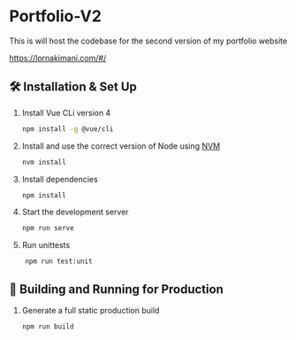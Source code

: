 # Portfolio-V2
This is will host the codebase for the second version of my portfolio website

https://lornakimani.com/#/

## 🛠 Installation & Set Up

1. Install Vue CLi version 4

   ```sh
   npm install -g @vue/cli 
   ```
2. Install and use the correct version of Node using [NVM](https://github.com/nvm-sh/nvm)

   ```sh
   nvm install
   ```
3. Install dependencies

   ```sh
   npm install
   ```
4. Start the development server

   ```sh
   npm run serve
   ```
5. Run unittests
```sh
    npm run test:unit
```

## 🚀 Building and Running for Production

1. Generate a full static production build

   ```sh
   npm run build
   ```


